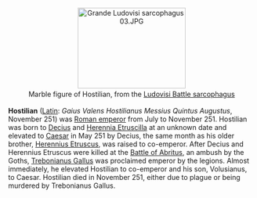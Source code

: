 <div class="photo" colspan="2" style="text-align: center; margin: 25px 0 10px;"><a class="image" href="https://en.wikipedia.org/wiki/File:Grande_Ludovisi_sarcophagus_03.JPG"><img alt="Grande Ludovisi sarcophagus 03.JPG" data-file-height="1944" data-file-width="2592" decoding="async" height="165" src="https://upload.wikimedia.org/wikipedia/commons/thumb/6/66/Grande_Ludovisi_sarcophagus_03.JPG/220px-Grande_Ludovisi_sarcophagus_03.JPG" srcset="https://upload.wikimedia.org/wikipedia/commons/thumb/6/66/Grande_Ludovisi_sarcophagus_03.JPG/330px-Grande_Ludovisi_sarcophagus_03.JPG 1.5x, //upload.wikimedia.org/wikipedia/commons/thumb/6/66/Grande_Ludovisi_sarcophagus_03.JPG/440px-Grande_Ludovisi_sarcophagus_03.JPG 2x" width="220"/></a><div style="line-height:normal;padding-bottom:0.2em;padding-top:0.2em;">Marble figure of Hostilian, from the <a href="https://en.wikipedia.org/wiki/Ludovisi_Battle_sarcophagus" title="Ludovisi Battle sarcophagus">Ludovisi Battle sarcophagus</a></div></div>

[comment]: # 'breakpoint'
<p><b>Hostilian</b> (<a class="mw-redirect" href="https://en.wikipedia.org/wiki/Latin_language" title="Latin language">Latin</a>: <i lang="la">Gaius Valens Hostilianus Messius Quintus Augustus</i>, November 251) was <a href="https://en.wikipedia.org/wiki/Roman_Empire" title="Roman Empire">Roman emperor</a> from July to November 251. Hostilian was born to <a href="https://en.wikipedia.org/wiki/Decius" title="Decius">Decius</a> and <a href="https://en.wikipedia.org/wiki/Herennia_Etruscilla" title="Herennia Etruscilla">Herennia Etruscilla</a> at an unknown date and elevated to <a href="https://en.wikipedia.org/wiki/Caesar_(title)" title="Caesar (title)">Caesar</a> in May 251 by Decius, the same month as his older brother, <a href="https://en.wikipedia.org/wiki/Herennius_Etruscus" title="Herennius Etruscus">Herennius Etruscus</a>, was raised to co-emperor. After Decius and Herennius Etruscus were killed at the <a href="https://en.wikipedia.org/wiki/Battle_of_Abritus" title="Battle of Abritus">Battle of Abritus</a>, an ambush by the Goths, <a href="https://en.wikipedia.org/wiki/Trebonianus_Gallus" title="Trebonianus Gallus">Trebonianus Gallus</a> was proclaimed emperor by the legions. Almost immediately, he elevated Hostilian to co-emperor and his son, Volusianus, to Caesar. Hostilian died in November 251, either due to plague or being murdered by Trebonianus Gallus.
</p>